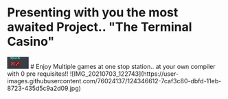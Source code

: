 # Presenting with you the most awaited Project.. "The Terminal Casino" 
<img src="image.png" width="50px">
# Enjoy Multiple games at one stop station.. at your own compiler with 0 pre requisites!!
![IMG_20210703_122743](https://user-images.githubusercontent.com/76024137/124346612-7caf3c80-dbfd-11eb-8723-435d5c9a2d09.jpg)<!--  -->
